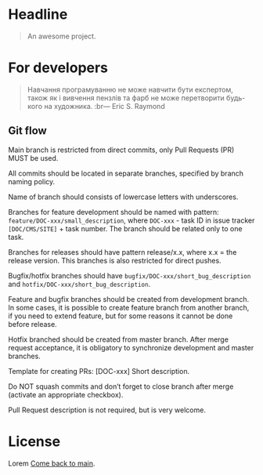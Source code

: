# Headline

> An awesome project.

# For developers

> Навчання програмуванню не може навчити бути експертом, також як і вивчення пензлів та фарб не може перетворити будь-кого на художника. :br— Eric S. Raymond

## Git flow

Main branch is restricted from direct commits, only Pull Requests (PR) MUST be used.

All commits should be located in separate branches, specified by branch naming policy.

Name of branch should consists of lowercase letters with underscores.

Branches for feature development should be named with pattern: `feature/DOC-xxx/small_description`, where `DOC-xxx` - task ID in issue tracker `[DOC/CMS/SITE]` + task number. The branch should be related only to one task.

Branches for releases should have pattern release/x.x, where x.x = the release version. This branches is also restricted for direct pushes.

Bugfix/hotfix branches should have `bugfix/DOC-xxx/short_bug_description` and `hotfix/DOC-xxx/short_bug_description`.

Feature and bugfix branches should be created from development branch. In some cases, it is possible to create feature branch from another branch, if you need to extend feature, but for some reasons it cannot be done before release.

Hotfix branched should be created from master branch. After merge request acceptance, it is obligatory to synchronize development and master branches.

Template for creating PRs: [DOC-xxx] Short description.

Do NOT squash commits and don’t forget to close branch after merge (activate an appropriate checkbox).

Pull Request description is not required, but is very welcome.

# License

Lorem
[Come back to main](/).

